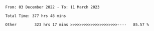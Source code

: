 <!--START_SECTION:waka-->

```text
From: 03 December 2022 - To: 11 March 2023

Total Time: 377 hrs 48 mins

Other        323 hrs 17 mins >>>>>>>>>>>>>>>>>>>>>----   85.57 %
```

<!--END_SECTION:waka-->